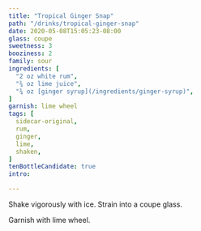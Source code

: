 ```yaml
---
title: "Tropical Ginger Snap"
path: "/drinks/tropical-ginger-snap"
date: 2020-05-08T15:05:23-08:00
glass: coupe
sweetness: 3
booziness: 2
family: sour
ingredients: [
  "2 oz white rum",
  "¾ oz lime juice",
  "¾ oz [ginger syrup](/ingredients/ginger-syrup)",
]
garnish: lime wheel
tags: [
  sidecar-original,
  rum,
  ginger,
  lime,
  shaken,
]
tenBottleCandidate: true
intro:

---
```

Shake vigorously with ice. Strain into a coupe glass.

Garnish with lime wheel.
